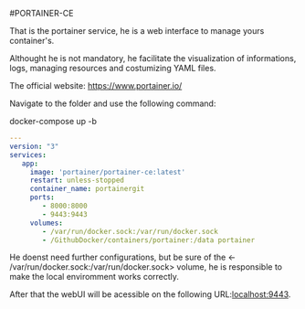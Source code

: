 #PORTAINER-CE

That is the portainer service, he is a web interface to manage yours container's.

Althought he is not mandatory, he facilitate the visualization of informations, logs, managing resources and costumizing YAML files.

The official website: https://www.portainer.io/

Navigate to the folder and use the following command:

docker-compose up -b

```yaml
---
version: "3"
services:
   app:
     image: 'portainer/portainer-ce:latest'
     restart: unless-stopped
     container_name: portainergit
     ports:
        - 8000:8000
        - 9443:9443
     volumes:
        - /var/run/docker.sock:/var/run/docker.sock
        - /GithubDocker/containers/portainer:/data portainer
```
He doenst need further configurations, but be sure of the <- /var/run/docker.sock:/var/run/docker.sock> volume, he is responsible to make the local enviromment works correctly.

After that the webUI will be acessible on the following URL:<localhost:9443>.
